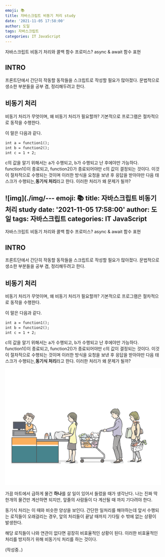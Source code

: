 ```yaml
---
emoji: 📚
title: 자바스크립트 비동기 처리 study
date: '2021-11-05 17:58:00'
author: 도일
tags: 자바스크립트
categories: IT JavaScript
---
```


자바스크립트 비동기 처리와 콜백 함수
프로미스?
async & await
함수 표현

## INTRO

프론트단에서 간단히 작동할 동작들을 스크립트로 작성할 필요가 많아졌다.
문법적으로 생소한 부분들을 공부 겸, 정리해두려고 한다.



## 비동기 처리
비동기 처리가 무엇이며, 왜 비동기 처리가 필요할까?
기본적으로 프로그램은 절차적으로 동작을 수행한다.

이 말은 다음과 같다.

```
int a = function1();
int b = function2();
int c = 1 + 2;
```

c의 값을 알기 위해서는 a가 수행되고, b가 수행되고 난 후에야만 가능하다.
function1()이 종료되고, function2()가 종료되어야만 c의 값이 결정되는 것이다.
이것이 절차적으로 수행되는 것이며 이러한 방식을
요청을 보낸 후 응답을 받아야만 다음 태스크가 수행되는,**동기식 처리**라고 한다.
이러한 처리가 왜 문제가 될까?

![img](./img/---
emoji: 📚
title: 자바스크립트 비동기 처리 study
date: '2021-11-05 17:58:00'
author: 도일
tags: 자바스크립트
categories: IT JavaScript
---

자바스크립트 비동기 처리와 콜백 함수
프로미스?
async & await
함수 표현

## INTRO

프론트단에서 간단히 작동할 동작들을 스크립트로 작성할 필요가 많아졌다.
문법적으로 생소한 부분들을 공부 겸, 정리해두려고 한다.



## 비동기 처리
비동기 처리가 무엇이며, 왜 비동기 처리가 필요할까?
기본적으로 프로그램은 절차적으로 동작을 수행한다.

이 말은 다음과 같다.

```
int a = function1();
int b = function2();
int c = 1 + 2;
```

c의 값을 알기 위해서는 a가 수행되고, b가 수행되고 난 후에야만 가능하다.
function1()이 종료되고, function2()가 종료되어야만 c의 값이 결정되는 것이다.
이것이 절차적으로 수행되는 것이며 이러한 방식을
요청을 보낸 후 응답을 받아야만 다음 태스크가 수행되는,**동기식 처리**라고 한다.
이러한 처리가 왜 문제가 될까?

![img](./img/peEYroKPw.png)

가끔 마트에서 급하게 물건 **하나**를 살 일이 있어서 들렀을 때가 생각난다.
나는 진짜 딱 한개의 물건만 계산하면 되지만, 
앞줄의 사람들이 다 계산될 때 까지 기다려야 한다.

동기식 처리는 이 때와 비슷한 양상을 보인다.
간단한 일처리를 해야하는데 앞서 수행되는 로직들이 오래걸리는 경우,
앞의 처리들이 끝날 때까지 기다릴 수 밖에 없는 상황이 발생한다.

해당 로직들이 나와 연관이 없다면 굉장히 비효율적인 상황이 된다.
이러한 비효율적인 처리를 방지하기 위해 비동기식 처리를 하는 것이다.

(작성중..)
